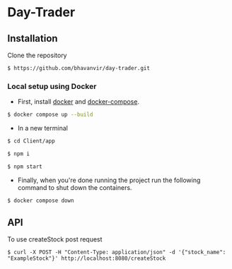 # Day-Trader

## Installation

Clone the repository
```bash
$ https://github.com/bhavanvir/day-trader.git
```
### Local setup using Docker
- First, install [docker](https://docs.docker.com/get-docker/) and [docker-compose](https://docs.docker.com/compose/install/).
```bash
$ docker compose up --build
```

- In a new terminal
```bash
$ cd Client/app
```
```bash
$ npm i
```
```bash
$ npm start
```

- Finally, when you're done running the project run the following command to shut down the containers.

```bash
$ docker compose down
```

## API
To use createStock post request
```
$ curl -X POST -H "Content-Type: application/json" -d '{"stock_name": "ExampleStock"}' http://localhost:8080/createStock
```